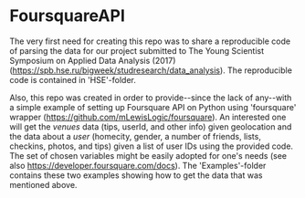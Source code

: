 # FoursquareAPI
The very first need for creating this repo was to share a reproducible code of parsing the data for our project submitted to The Young Scientist Symposium on Applied Data Analysis (2017) (https://spb.hse.ru/bigweek/studresearch/data_analysis). The reproducible code is contained in 'HSE'-folder.

Also, this repo was created in order to provide--since the lack of any--with a simple example of setting up Foursquare API on Python using 'foursquare' wrapper (https://github.com/mLewisLogic/foursquare). An interested one will get the *venues* data (tips, userId, and other info) given geolocation and the data about a *user* (homecity, gender, a number of friends, lists, checkins, photos, and tips) given a list of user IDs using the provided code. The set of chosen variables might be easily adopted for one's needs (see also https://developer.foursquare.com/docs). The 'Examples'-folder contains these two examples showing how to get the data that was mentioned above.
